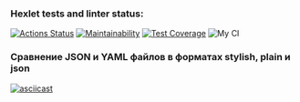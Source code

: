### Hexlet tests and linter status:
[![Actions Status](https://github.com/Sergoff1/java-project-lvl2/workflows/hexlet-check/badge.svg)](https://github.com/Sergoff1/java-project-lvl2/actions)
[![Maintainability](https://api.codeclimate.com/v1/badges/0d8571a28990c28c774a/maintainability)](https://codeclimate.com/github/Sergoff1/java-project-lvl2/maintainability)
[![Test Coverage](https://api.codeclimate.com/v1/badges/0d8571a28990c28c774a/test_coverage)](https://codeclimate.com/github/Sergoff1/java-project-lvl2/test_coverage)
![My CI](https://github.com/Sergoff1/java-project-lvl2/workflows/My%20CI/badge.svg)

### Сравнение JSON и YAML файлов в форматах stylish, plain и json
[![asciicast](https://asciinema.org/a/GMeCRIICHIOw4nNElOyoLSsLp.svg)](https://asciinema.org/a/GMeCRIICHIOw4nNElOyoLSsLp)